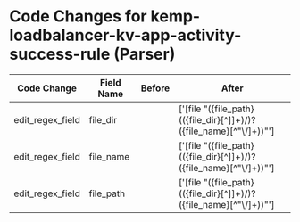# Code Changes for kemp-loadbalancer-kv-app-activity-success-rule (Parser)

| Code Change | Field Name | Before | After |
|-------------|------------|--------|-------|
| edit_regex_field | file_dir |  | ['\[file "({file_path}(({file_dir}[^\]]+)\/)?({file_name}[^"\\\/]+))"'] |
| edit_regex_field | file_name |  | ['\[file "({file_path}(({file_dir}[^\]]+)\/)?({file_name}[^"\\\/]+))"'] |
| edit_regex_field | file_path |  | ['\[file "({file_path}(({file_dir}[^\]]+)\/)?({file_name}[^"\\\/]+))"'] |
